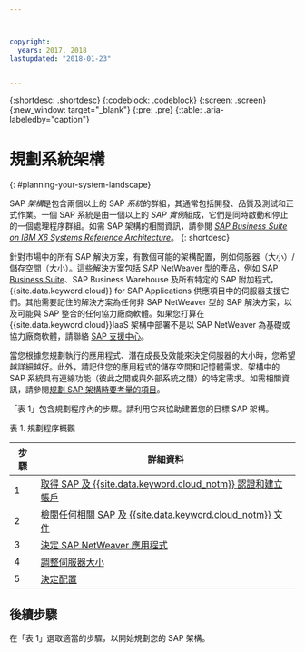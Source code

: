 ```yaml
---



copyright:
  years: 2017, 2018
lastupdated: "2018-01-23"


---
```


{:shortdesc: .shortdesc}
{:codeblock: .codeblock}
{:screen: .screen}
{:new_window: target="_blank"}
{:pre: .pre}
{:table: .aria-labeledby="caption"}

# 規劃系統架構
{: #planning-your-system-landscape}

SAP *架構*是包含兩個以上的 SAP *系統*的群組，其通常包括開發、品質及測試和正式作業。一個 SAP 系統是由一個以上的 *SAP 實例*組成，它們是同時啟動和停止的一個處理程序群組。如需 SAP 架構的相關資訊，請參閱 [*SAP Business Suite on IBM X6 Systems Reference Architecture*](https://lenovopress.com/redp5073.pdf)。
{: shortdesc}

針對市場中的所有 SAP 解決方案，有數個可能的架構配置，例如伺服器（大小）/儲存空間（大小）。這些解決方案包括 SAP NetWeaver 型的產品，例如 [SAP Business Suite](https://open.sap.com/courses/suitehana1)、SAP Business Warehouse 及所有特定的 SAP 附加程式，{{site.data.keyword.cloud}} for SAP Applications 供應項目中的伺服器支援它們。其他需要記住的解決方案為任何非 SAP NetWeaver 型的 SAP 解決方案，以及可能與 SAP 整合的任何協力廠商軟體。如果您打算在 {{site.data.keyword.cloud}}IaaS 架構中部署不是以 SAP NetWeaver 為基礎或協力廠商軟體，請聯絡 [SAP 支援中心](https://support.sap.com/en/index.html)。

當您根據您規劃執行的應用程式、潛在成長及效能來決定伺服器的大小時，您希望越詳細越好。此外，請記住您的應用程式的儲存空間和記憶體需求。架構中的 SAP 系統具有連線功能（彼此之間或與外部系統之間）的特定需求。如需相關資訊，請參閱[規劃 SAP 架構時要考量的項目](/docs/infrastructure/sap-netweaver/sap-considerations.html)。

「表 1」包含規劃程序內的步驟。請利用它來協助建置您的目標 SAP 架構。

表 1. 規劃程序概觀

| 步驟 | 詳細資料 |
| --- | --- |
| 1 | [取得 SAP 及 {{site.data.keyword.cloud_notm}} 認證和建立帳戶](/docs/infrastructure/sap-netweaver/sap-get-credentials.html) |
| 2 | [檢閱任何相關 SAP 及 {{site.data.keyword.cloud_notm}} 文件](/docs/infrastructure/sap-netweaver/sap-review-doc.html) |
| 3 | [決定 SAP NetWeaver 應用程式](sap-determine-apps.html) |
| 4 | [調整伺服器大小](/docs/infrastructure/sap-netweaver/sap-size-server.html) |
| 5 | [決定配置](/docs/infrastructure/sap-netweaver/sap-determine-configuration.html) |

## 後續步驟

在「表 1」選取適當的步驟，以開始規劃您的 SAP 架構。

